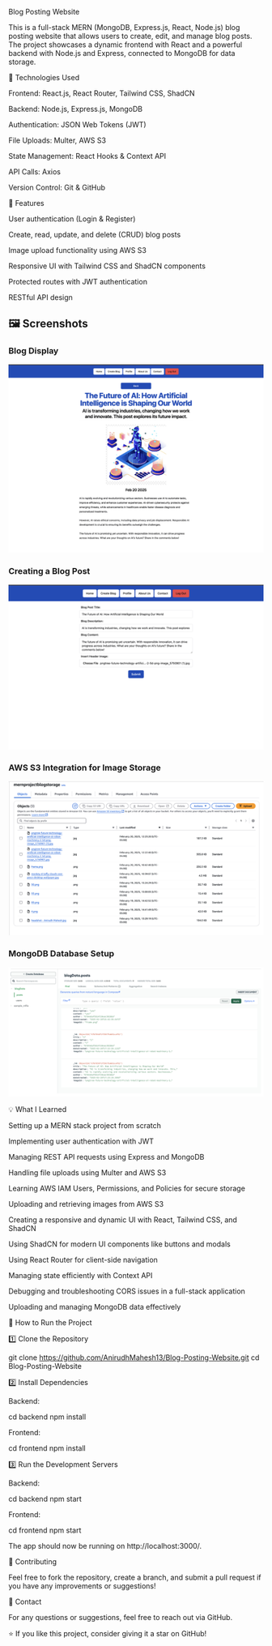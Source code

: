 Blog Posting Website

This is a full-stack MERN (MongoDB, Express.js, React, Node.js) blog posting website that allows users to create, edit, and manage blog posts. The project showcases a dynamic frontend with React and a powerful backend with Node.js and Express, connected to MongoDB for data storage.

🚀 Technologies Used

Frontend: React.js, React Router, Tailwind CSS, ShadCN

Backend: Node.js, Express.js, MongoDB

Authentication: JSON Web Tokens (JWT)

File Uploads: Multer, AWS S3

State Management: React Hooks & Context API

API Calls: Axios

Version Control: Git & GitHub

📌 Features

User authentication (Login & Register)

Create, read, update, and delete (CRUD) blog posts

Image upload functionality using AWS S3

Responsive UI with Tailwind CSS and ShadCN components

Protected routes with JWT authentication

RESTful API design

## 🖼 Screenshots

### Blog Display
![Blog Page](assets/Blog.png)

### Creating a Blog Post
![Creating a Blog](assets/CreatingBlog.png)

### AWS S3 Integration for Image Storage
![AWS S3](assets/awsS3.png)

### MongoDB Database Setup
![MongoDB](assets/mongodb.png)


💡 What I Learned

Setting up a MERN stack project from scratch

Implementing user authentication with JWT

Managing REST API requests using Express and MongoDB

Handling file uploads using Multer and AWS S3

Learning AWS IAM Users, Permissions, and Policies for secure storage

Uploading and retrieving images from AWS S3

Creating a responsive and dynamic UI with React, Tailwind CSS, and ShadCN

Using ShadCN for modern UI components like buttons and modals

Using React Router for client-side navigation

Managing state efficiently with Context API

Debugging and troubleshooting CORS issues in a full-stack application

Uploading and managing MongoDB data effectively

📜 How to Run the Project

1️⃣ Clone the Repository

git clone https://github.com/AnirudhMahesh13/Blog-Posting-Website.git
cd Blog-Posting-Website

2️⃣ Install Dependencies

Backend:

cd backend
npm install

Frontend:

cd frontend
npm install

3️⃣ Run the Development Servers

Backend:

cd backend
npm start

Frontend:

cd frontend
npm start

The app should now be running on http://localhost:3000/.

🔗 Contributing

Feel free to fork the repository, create a branch, and submit a pull request if you have any improvements or suggestions!

📧 Contact

For any questions or suggestions, feel free to reach out via GitHub.

⭐ If you like this project, consider giving it a star on GitHub!

